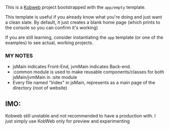 This is a [Kobweb](https://github.com/varabyte/kobweb) project bootstrapped with the `app/empty` template.

This template is useful if you already know what you're doing and just want a clean slate. By default, it
just creates a blank home page (which prints to the console so you can confirm it's working)

If you are still learning, consider instantiating the `app` template (or one of the examples) to see actual,
working projects.

### MY NOTES

* jsMain indicates Front-End, jvmMain indicates Back-end.
* :common module is used to make reusable components/classes for both jsMain/jvmMain in :site module
* Every file named "Index" in jsMain, represents as a main page of the directory (root of website)


## IMO:
Kobweb still unstable and not recommended to have a production with.
I just simply use KobWeb only for preview and experimenting
